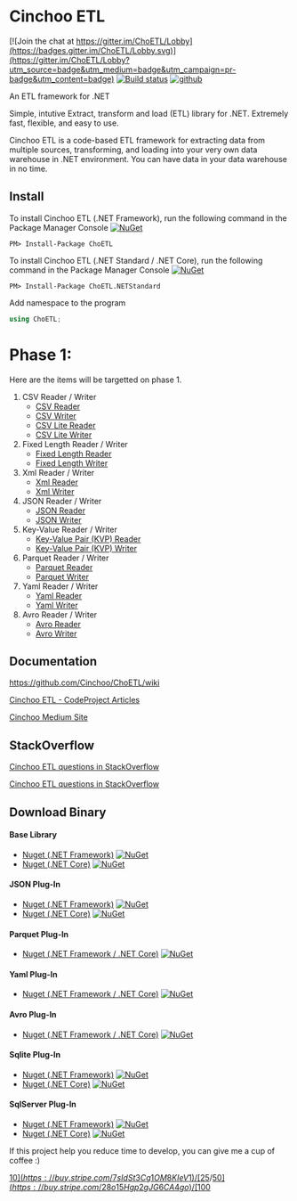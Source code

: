# Cinchoo ETL

<!--
  Title: Cinchoo ETL
  Description: ETL Framework for .NET (Reader / Writer for CSV, Fixed/Flat, Xml, JSON, Key-Value, Avro, Yaml formatted files)
  Author: Cinchoo
  -->
 <meta name='keywords' content='CSV, Fixed, Flat, Xml, JSON, Key-Value, KVP, Reader, Writer, Parser'>
 
[![Join the chat at https://gitter.im/ChoETL/Lobby](https://badges.gitter.im/ChoETL/Lobby.svg)](https://gitter.im/ChoETL/Lobby?utm_source=badge&utm_medium=badge&utm_campaign=pr-badge&utm_content=badge)
[![Build status](https://ci.appveyor.com/api/projects/status/6ktkagfa67vbn9ys?svg=true)](https://ci.appveyor.com/project/Cinchoo/choetl)
[![github](https://img.shields.io/github/stars/Cinchoo/ChoETL.svg)]()

An ETL framework for .NET 

Simple, intutive  Extract, transform and load (ETL) library for .NET. Extremely fast, flexible, and easy to use. 

Cinchoo ETL is a code-based ETL framework for extracting data from multiple sources, transforming, and loading into your very own data warehouse in .NET environment. You can have data in your data warehouse in no time.

## Install

To install Cinchoo ETL (.NET Framework), run the following command in the Package Manager Console [![NuGet](https://img.shields.io/nuget/v/ChoETL.svg)](https://www.nuget.org/packages/ChoETL/)

    PM> Install-Package ChoETL

To install Cinchoo ETL (.NET Standard / .NET Core), run the following command in the Package Manager Console [![NuGet](https://img.shields.io/nuget/v/ChoETL.NETStandard.svg)](https://www.nuget.org/packages/ChoETL.NETStandard/)

    PM> Install-Package ChoETL.NETStandard
    
Add namespace to the program

``` csharp
using ChoETL;
```

# Phase 1:
Here are the items will be targetted on phase 1. 

  1. CSV Reader / Writer
      + [CSV Reader](https://github.com/Cinchoo/ChoETL/wiki/QuickCSVLoad)
      + [CSV Writer](https://github.com/Cinchoo/ChoETL/wiki/QuickCSVWrite)
      + [CSV Lite Reader](https://github.com/Cinchoo/ChoETL/wiki/QuickCSVLiteLoad)
      + [CSV Lite Writer](https://github.com/Cinchoo/ChoETL/wiki/QuickCSVLiteWrite)
  2. Fixed Length Reader / Writer
      + [Fixed Length Reader](https://github.com/Cinchoo/ChoETL/wiki/QuickFixedLengthLoad)
      + [Fixed Length Writer](https://github.com/Cinchoo/ChoETL/wiki/QuickFixedLengthWrite)
  3. Xml Reader / Writer
      + [Xml Reader](https://github.com/Cinchoo/ChoETL/wiki/QuickXmlLoad)
      + [Xml Writer](https://github.com/Cinchoo/ChoETL/wiki/QuickXmlWrite)
  4. JSON Reader / Writer
      + [JSON Reader](https://github.com/Cinchoo/ChoETL/wiki/QuickJSONLoad)
      + [JSON Writer](https://github.com/Cinchoo/ChoETL/wiki/QuickJSONWrite)    
  5. Key-Value Reader / Writer
      + [Key-Value Pair (KVP) Reader](https://github.com/Cinchoo/ChoETL/wiki/QuickKVPLoad)
      + [Key-Value Pair (KVP) Writer](https://github.com/Cinchoo/ChoETL/wiki/QuickKVPWrite)
  6. Parquet Reader / Writer
      + [Parquet Reader](https://github.com/Cinchoo/ChoETL/wiki/QuickParquetLoad)
      + [Parquet Writer](https://github.com/Cinchoo/ChoETL/wiki/QuickParquetWrite)
  7. Yaml Reader / Writer
      + [Yaml Reader](https://github.com/Cinchoo/ChoETL/wiki/QuickYamlLoad)
      + [Yaml Writer](https://github.com/Cinchoo/ChoETL/wiki/QuickYamlWrite)
  8. Avro Reader / Writer
      + [Avro Reader](https://github.com/Cinchoo/ChoETL/wiki/QuickAvroLoad)
      + [Avro Writer](https://github.com/Cinchoo/ChoETL/wiki/QuickAvroWrite)


## Documentation

https://github.com/Cinchoo/ChoETL/wiki

[Cinchoo ETL - CodeProject Articles](https://www.codeproject.com/search.aspx?q=Cinchoo+ETL)

[Cinchoo Medium Site](https://cinchoo.medium.com/)

## StackOverflow

[Cinchoo ETL questions in StackOverflow](https://stackoverflow.com/search?tab=newest&q="Cinchoo%20ETL")

[Cinchoo ETL questions in StackOverflow](https://stackoverflow.com/questions/tagged/choetl)

## Download Binary

#### Base Library

+ [Nuget (.NET Framework)](https://www.nuget.org/packages/ChoETL/) [![NuGet](https://img.shields.io/nuget/v/ChoETL.svg)](https://www.nuget.org/packages/ChoETL/)
+ [Nuget (.NET Core)](https://www.nuget.org/packages/ChoETL.NETStandard/) [![NuGet](https://img.shields.io/nuget/v/ChoETL.NETStandard.svg)](https://www.nuget.org/packages/ChoETL.NETStandard/)

#### JSON Plug-In

+ [Nuget (.NET Framework)](https://www.nuget.org/packages/ChoETL.JSON/) [![NuGet](https://img.shields.io/nuget/v/ChoETL.JSON.svg)](https://www.nuget.org/packages/ChoETL.JSON/)
+ [Nuget (.NET Core)](https://www.nuget.org/packages/ChoETL.JSON.NETStandard/) [![NuGet](https://img.shields.io/nuget/v/ChoETL.JSON.NETStandard.svg)](https://www.nuget.org/packages/ChoETL.JSON.NETStandard/)

#### Parquet Plug-In

+ [Nuget (.NET Framework / .NET Core)](https://www.nuget.org/packages/ChoETL.Parquet/) [![NuGet](https://img.shields.io/nuget/v/ChoETL.Parquet.svg)](https://www.nuget.org/packages/ChoETL.Parquet/)

#### Yaml Plug-In

+ [Nuget (.NET Framework / .NET Core)](https://www.nuget.org/packages/ChoETL.Yaml/) [![NuGet](https://img.shields.io/nuget/v/ChoETL.Yaml.svg)](https://www.nuget.org/packages/ChoETL.Yaml/)

#### Avro Plug-In

+ [Nuget (.NET Framework / .NET Core)](https://www.nuget.org/packages/ChoETL.Avro/) [![NuGet](https://img.shields.io/nuget/v/ChoETL.Avro.svg)](https://www.nuget.org/packages/ChoETL.Avro/)

#### Sqlite Plug-In

+ [Nuget (.NET Framework)](https://www.nuget.org/packages/ChoETL.SQLite/) [![NuGet](https://img.shields.io/nuget/v/ChoETL.Sqlite.svg)](https://www.nuget.org/packages/ChoETL.SQLite/)
+ [Nuget (.NET Core)](https://www.nuget.org/packages/ChoETL.SQLite.Core/) [![NuGet](https://img.shields.io/nuget/v/ChoETL.SQLite.Core.svg)](https://www.nuget.org/packages/ChoETL.SQLite.Core/)

#### SqlServer Plug-In

+ [Nuget (.NET Framework)](https://www.nuget.org/packages/ChoETL.SqlServer/) [![NuGet](https://img.shields.io/nuget/v/ChoETL.SqlServer.svg)](https://www.nuget.org/packages/ChoETL.SqlServer/)
+ [Nuget (.NET Core)](https://www.nuget.org/packages/ChoETL.SqlServer.Core/) [![NuGet](https://img.shields.io/nuget/v/ChoETL.SqlServer.Core.svg)](https://www.nuget.org/packages/ChoETL.SqlServer.Core/)

If this project help you reduce time to develop, you can give me a cup of coffee :)

[$10](https://buy.stripe.com/7sIdSt3Cg1OM8KIeV1)/[$25](https://buy.stripe.com/4gw3dP5KoeBy6CAcMR)/[$50](https://buy.stripe.com/28o15Hgp2gJG6CA4go)/[$100](https://buy.stripe.com/bIYbKl8WA2SQe523cl)


